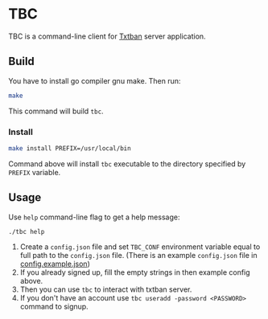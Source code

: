# TBC
TBC is a command-line client for [Txtban](https://github.com/thehxdev/txtban) server application.


## Build
You have to install go compiler gnu make. Then run:
```bash
make
```
This command will build `tbc`.

### Install
```bash
make install PREFIX=/usr/local/bin
```
Command above will install `tbc` executable to the directory specified by `PREFIX` variable.


## Usage
Use `help` command-line flag to get a help message:
```bash
./tbc help
```

1. Create a `config.json` file and set `TBC_CONF` environment variable equal to full path to the `config.json` file.
(There is an example `config.json` file in [config.example.json](config.example.json))
2. If you already signed up, fill the empty strings in then example config above.
3. Then you can use `tbc` to interact with txtban server.
4. If you don't have an account use `tbc useradd -password <PASSWORD>` command to signup.
